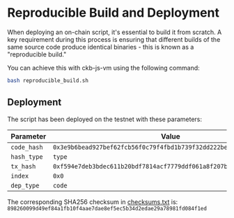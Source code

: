 # Reproducible Build and Deployment

When deploying an on-chain script, it's essential to build it from scratch. A key requirement during this process is
ensuring that different builds of the same source code produce identical binaries - this is known as a "reproducible
build."

You can achieve this with ckb-js-vm using the following command:

  ```bash
  bash reproducible_build.sh
  ```

## Deployment

The script has been deployed on the testnet with these parameters:

| Parameter   | Value                                                                |
| ----------- | -------------------------------------------------------------------- |
| `code_hash` | `0x3e9b6bead927bef62fcb56f0c79f4fbd1b739f32dd222beac10d346f2918bed7` |
| `hash_type` | `type`                                                               |
| `tx_hash`   | `0xf594e7deb3bdec611b20bdf7814acf7779ddf061a8f207b1f3261242b8dc4494` |
| `index`     | `0x0`                                                                |
| `dep_type`  | `code`                                                               |

The corresponding SHA256 checksum in [checksums.txt](https://github.com/nervosnetwork/ckb-js-vm/blob/main/checksums.txt)
is: `898260099d49ef84a1fb10f4aae7dae8ef5ec5b34d2edae29a78981fd084f1ed`
